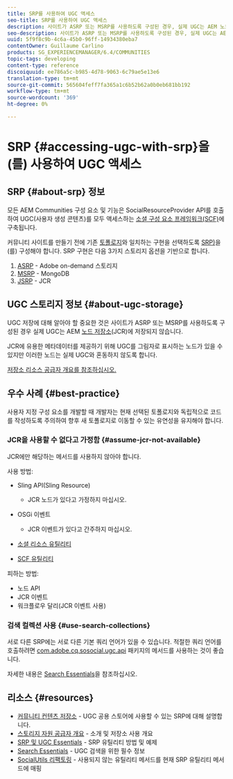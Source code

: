 ```yaml
---
title: SRP를 사용하여 UGC 액세스
seo-title: SRP를 사용하여 UGC 액세스
description: 사이트가 ASRP 또는 MSRP를 사용하도록 구성된 경우, 실제 UGC는 AEM 노드 스토어(JCR)에 저장되지 않습니다.
seo-description: 사이트가 ASRP 또는 MSRP를 사용하도록 구성된 경우, 실제 UGC는 AEM 노드 스토어(JCR)에 저장되지 않습니다.
uuid: 5f9f8c9b-4c6a-45b0-96ff-14934380eba7
contentOwner: Guillaume Carlino
products: SG_EXPERIENCEMANAGER/6.4/COMMUNITIES
topic-tags: developing
content-type: reference
discoiquuid: ee786a5c-b985-4d78-9063-6c79ae5e13e6
translation-type: tm+mt
source-git-commit: 565604feff7fa365a1c6b52b62a0b0eb681bb192
workflow-type: tm+mt
source-wordcount: '369'
ht-degree: 0%

---
```



# SRP {#accessing-ugc-with-srp}을(를) 사용하여 UGC 액세스

## SRP {#about-srp} 정보

모든 AEM Communities 구성 요소 및 기능은 SocialResourceProvider API를 호출하여 UGC(사용자 생성 콘텐츠)를 모두 액세스하는 [소셜 구성 요소 프레임워크(SCF)](scf.md)에 구축됩니다.

커뮤니티 사이트를 만들기 전에 기존 [토폴로지](topologies.md)와 일치하는 구현을 선택하도록 [SRP)](working-with-srp.md)을(를) 구성해야 합니다. SRP 구현은 다음 3가지 스토리지 옵션을 기반으로 합니다.

1. [ASRP](asrp.md)  - Adobe on-demand 스토리지
2. [MSRP](msrp.md) - MongoDB
3. [JSRP](jsrp.md) - JCR

## UGC 스토리지 정보 {#about-ugc-storage}

UGC 저장에 대해 알아야 할 중요한 것은 사이트가 ASRP 또는 MSRP를 사용하도록 구성된 경우 실제 UGC는 AEM [노드 저장소](../../help/sites-deploying/data-store-config.md)(JCR)에 저장되지 않습니다.

JCR에 유용한 메타데이터를 제공하기 위해 UGC를 그림자로 표시하는 노드가 있을 수 있지만 이러한 노드는 실제 UGC와 혼동하지 않도록 합니다.

[저장소 리소스 공급자 개요를 참조하십시오.](srp.md)

## 우수 사례 {#best-practice}

사용자 지정 구성 요소를 개발할 때 개발자는 현재 선택된 토폴로지와 독립적으로 코드를 작성하도록 주의하여 향후 새 토폴로지로 이동할 수 있는 유연성을 유지해야 합니다.

### JCR을 사용할 수 없다고 가정함 {#assume-jcr-not-available}

JCR에만 해당하는 메서드를 사용하지 않아야 합니다.

사용 방법:

* Sling API(Sling Resource)
   * JCR 노드가 있다고 가정하지 마십시오.

* OSGi 이벤트
   * JCR 이벤트가 있다고 간주하지 마십시오.

* [소셜 리소스 유틸리티](socialutils.md#socialresourceutilities-package)
* [SCF 유틸리티](socialutils.md#scfutilities-package)

피하는 방법:

* 노드 API
* JCR 이벤트
* 워크플로우 달리(JCR 이벤트 사용)

### 검색 컬렉션 사용 {#use-search-collections}

서로 다른 SRP에는 서로 다른 기본 쿼리 언어가 있을 수 있습니다. 적절한 쿼리 언어를 호출하려면 [com.adobe.cq.sosocial.ugc.api](https://helpx.adobe.com/experience-manager/6-4/sites/developing/using/reference-materials/javadoc/com/adobe/cq/social/ugc/api/package-summary.html) 패키지의 메서드를 사용하는 것이 좋습니다.

자세한 내용은 [Search Essentials](search-implementation.md)을 참조하십시오.

## 리소스 {#resources}

* [커뮤니티 컨텐츠 저장소](working-with-srp.md)  - UGC 공용 스토어에 사용할 수 있는 SRP에 대해 설명합니다.
* [스토리지 자원 공급자 개요](srp.md)  - 소개 및 저장소 사용 개요
* [SRP 및 UGC Essentials](srp-and-ugc.md) - SRP 유틸리티 방법 및 예제
* [Search Essentials](search-implementation.md)  - UGC 검색을 위한 필수 정보
* [SocialUtils 리팩토링](socialutils.md)  - 사용되지 않는 유틸리티 메서드를 현재 SRP 유틸리티 메서드에 매핑
